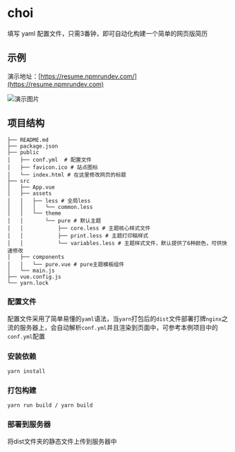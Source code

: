 # choi

填写 yaml 配置文件，只需3番钟，即可自动化构建一个简单的网页版简历

## 示例

演示地址：[https://resume.npmrundev.com/](https://resume.npmrundev.com)

![演示图片](https://github.com/chenrrrrr/choi/blob/master/demo.png)

## 项目结构

```
├── README.md
├── package.json
├── public
│   ├── conf.yml  # 配置文件
│   ├── favicon.ico # 站点图标
│   └── index.html # 在这里修改网页的标题
├── src
│   ├── App.vue
│   ├── assets
│   │   ├── less # 全局less
│   │   │   └── common.less
│   │   └── theme
│   │       └── pure # 默认主题
│   │           ├── core.less # 主题核心样式文件
│   │           ├── print.less # 主题打印稿样式
│   │           └── variables.less # 主题样式文件，默认提供了6种颜色，可供快速修改
│   ├── components
│   │   └── pure.vue # pure主题模板组件
│   └── main.js
├── vue.config.js
└── yarn.lock
```

### 配置文件

配置文件采用了简单易懂的`yaml`语法，当`yarn`打包后的`dist`文件部署打牌`nginx`之流的服务器上，会自动解析`conf.yml`并且渲染到页面中，可参考本例项目中的`conf.yml`配置

### 安装依赖

```
yarn install
```

### 打包构建

```
yarn run build / yarn build
```

### 部署到服务器

将dist文件夹的静态文件上传到服务器中

